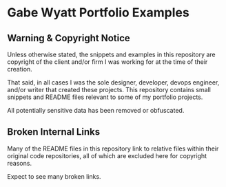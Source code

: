 # Gabe Wyatt Portfolio Examples

## Warning & Copyright Notice

Unless otherwise stated, the snippets and examples in this repository are copyright of the client and/or firm I was working for at the time of their creation.

That said, in all cases I was the sole designer, developer, devops engineer, and/or writer that created these projects. This repository contains small snippets and README files relevant to some of my portfolio projects.

All potentially sensitive data has been removed or obfuscated.

## Broken Internal Links

Many of the README files in this repository link to relative files within their original code repositories, all of which are excluded here for copyright reasons.

Expect to see many broken links.
